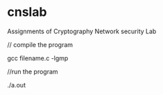 # cnslab
Assignments of Cryptography Network security Lab

// compile the program

gcc filename.c -lgmp

//run the program

./a.out
